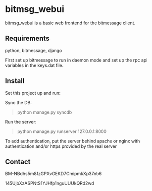 bitmsg_webui
============

bitmsg_webui is a basic web frontend for the bitmessage client.

Requirements
----------
python, bitmessage, django

First set up bitmessage to run in daemon mode and set up the rpc api variables in the keys.dat file.


Install
----------

Set this project up and run:

Sync the DB:

> python manage.py syncdb

Run the server:

> python manage.py runserver 127.0.0.1:8000

To add authentication, put the server behind apache or nginx with authentication and/or https provided by the real server


Contact
----------

BM-NBdhs5m8fzGPXvGEKD7CmipmkXp37nb6

145UjbXzASPNtS1YJHfp1nguUUUkQRd2wd




